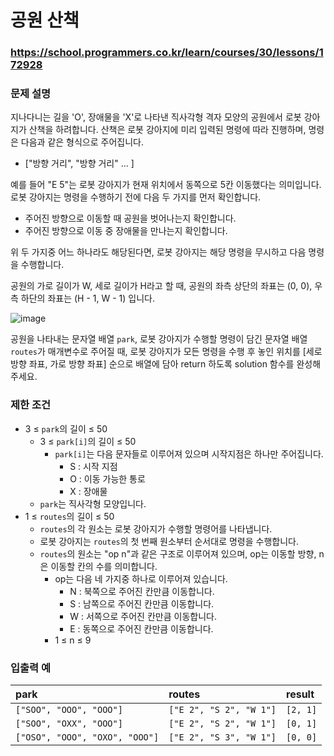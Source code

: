 # 공원 산책

### https://school.programmers.co.kr/learn/courses/30/lessons/172928

### 문제 설명

지나다니는 길을 'O', 장애물을 'X'로 나타낸 직사각형 격자 모양의 공원에서 로봇 강아지가 산책을 하려합니다. 산책은 로봇 강아지에 미리 입력된 명령에 따라 진행하며, 명령은 다음과 같은 형식으로 주어집니다.

-   ["방향 거리", "방향 거리" … ]

예를 들어 "E 5"는 로봇 강아지가 현재 위치에서 동쪽으로 5칸 이동했다는 의미입니다. 로봇 강아지는 명령을 수행하기 전에 다음 두 가지를 먼저 확인합니다.

-   주어진 방향으로 이동할 때 공원을 벗어나는지 확인합니다.
-   주어진 방향으로 이동 중 장애물을 만나는지 확인합니다.

위 두 가지중 어느 하나라도 해당된다면, 로봇 강아지는 해당 명령을 무시하고 다음 명령을 수행합니다.

공원의 가로 길이가 W, 세로 길이가 H라고 할 때, 공원의 좌측 상단의 좌표는 (0, 0), 우측 하단의 좌표는 (H - 1, W - 1) 입니다.

![image](https://user-images.githubusercontent.com/62426665/217702316-1bd5d3ba-c1d7-4133-bfb5-36bdc85a08ba.png)

공원을 나타내는 문자열 배열 `park`, 로봇 강아지가 수행할 명령이 담긴 문자열 배열 `routes`가 매개변수로 주어질 때, 로봇 강아지가 모든 명령을 수행 후 놓인 위치를 [세로 방향 좌표, 가로 방향 좌표] 순으로 배열에 담아 return 하도록 solution 함수를 완성해주세요.

### 제한 조건

-   3 ≤ `park`의 길이 ≤ 50
    -   3 ≤ `park[i]`의 길이 ≤ 50
        -   `park[i]`는 다음 문자들로 이루어져 있으며 시작지점은 하나만 주어집니다.
            -   S : 시작 지점
            -   O : 이동 가능한 통로
            -   X : 장애물
    -   `park`는 직사각형 모양입니다.
-   1 ≤ `routes`의 길이 ≤ 50
    -   `routes`의 각 원소는 로봇 강아지가 수행할 명령어를 나타냅니다.
    -   로봇 강아지는 `routes`의 첫 번째 원소부터 순서대로 명령을 수행합니다.
    -   `routes`의 원소는 "op n"과 같은 구조로 이루어져 있으며, op는 이동할 방향, n은 이동할 칸의 수를 의미합니다.
        -   op는 다음 네 가지중 하나로 이루어져 있습니다.
            -   N : 북쪽으로 주어진 칸만큼 이동합니다.
            -   S : 남쪽으로 주어진 칸만큼 이동합니다.
            -   W : 서쪽으로 주어진 칸만큼 이동합니다.
            -   E : 동쪽으로 주어진 칸만큼 이동합니다.
        -   1 ≤ n ≤ 9

### 입출력 예

| park                           | routes                  | result   |
| :----------------------------- | :---------------------- | :------- |
| `["SOO", "OOO", "OOO"]`        | `["E 2", "S 2", "W 1"]` | `[2, 1]` |
| `["SOO", "OXX", "OOO"]`        | `["E 2", "S 2", "W 1"]` | `[0, 1]` |
| `["OSO", "OOO", "OXO", "OOO"]` | `["E 2", "S 3", "W 1"]` | `[0, 0]` |
